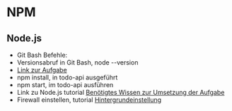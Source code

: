 # NPM

## Node.js

- Git Bash Befehle:
- Versionsabruf in Git Bash, node --version
- [Link zur Aufgabe](https://github.com/coding-bootcamps-eu/todo-api)
- npm install, in todo-api ausgeführt
- npm start, im todo-api ausführen
- Link zu Node.js tutorial [Benötigtes Wissen zur Umsetzung der Aufgabe](https://webdeasy.de/das-ultimative-node-js-einsteiger-tutorial/#cli)
- Firewall einstellen, tutorial [Hintergrundeinstellung](https://t2informatik.de/blog/softwareentwicklung/webanwendung-im-lokalen-netzwerk-zugaenglich-machen/)
